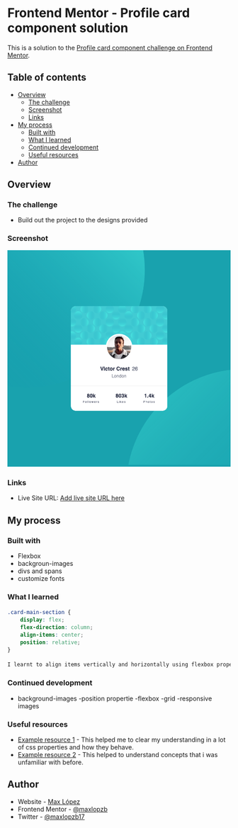 # Frontend Mentor - Profile card component solution

This is a solution to the [Profile card component challenge on Frontend Mentor](https://www.frontendmentor.io/challenges/profile-card-component-cfArpWshJ).

## Table of contents

- [Overview](#overview)
  - [The challenge](#the-challenge)
  - [Screenshot](#screenshot)
  - [Links](#links)
- [My process](#my-process)
  - [Built with](#built-with)
  - [What I learned](#what-i-learned)
  - [Continued development](#continued-development)
  - [Useful resources](#useful-resources)
- [Author](#author)

## Overview

### The challenge

- Build out the project to the designs provided

### Screenshot

![](./screenshot-card-component.png)


### Links

- Live Site URL: [Add live site URL here](https://your-live-site-url.com)

## My process

### Built with

- Flexbox
- backgroun-images
- divs and spans
- customize fonts


### What I learned

```css
.card-main-section {
	display: flex;
	flex-direction: column;
	align-items: center;
	position: relative;
}

I learnt to align items vertically and horizontally using flexbox properties justify-contente and align-items.
```
### Continued development
- background-images
-position propertie
-flexbox
-grid
-responsive images

### Useful resources

- [Example resource 1](https://developer.mozilla.org/en-US/) - This helped me to clear my understanding in a lot of css properties and how they behave.
- [Example resource 2](https://css-tricks.com/) - This helped to understand concepts that i was unfamiliar with before.

## Author

- Website - [Max López](https://www.your-site.com)
- Frontend Mentor - [@maxlopzb](https://www.frontendmentor.io/profile/maxlopzb)
- Twitter - [@maxlopzb17](https://twitter.com/maxlopzb17)

